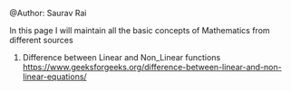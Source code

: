 @Author: Saurav Rai

In this page I will maintain all the basic concepts of Mathematics from different sources

1. Difference between Linear and Non_Linear functions
https://www.geeksforgeeks.org/difference-between-linear-and-non-linear-equations/
